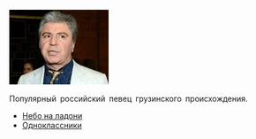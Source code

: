 ![](pavliashvili_soso.jpg)

Популярный российский певец грузинского происхождения.

* [Небо на ладони](Небо%20на%20ладони)
* [Одноклассники](Одноклассники)